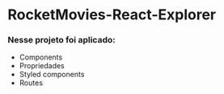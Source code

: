 # RocketMovies-React-Explorer


### Nesse projeto foi aplicado:

- Components
- Propriedades
- Styled components
- Routes
